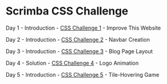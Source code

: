 # Scrimba CSS Challenge

Day 1 - Introduction - [CSS Challenge 1](https://github.com/ritujadixit1/Scrimba-CSS-Challenge/tree/master/CSS%20Challenge%201%20-%20Improve%20this%20website) - Improve This Website

Day 2 - Introduction - [CSS Challenge 2](https://github.com/ritujadixit1/Scrimba-CSS-Challenge/tree/master/CSS%20Challenge%202%20-%20Navbar%20Creation) - Navbar Creation

Day 3 - Introduction - [CSS Challenge 3](https://github.com/ritujadixit1/Scrimba-CSS-Challenge/tree/master/CSS%20Challenge%203%20-%20Blog%20Page%20Layout) - Blog Page Layout

Day 4 - Solution - [CSS Challenge 4](https://github.com/ritujadixit1/Scrimba-CSS-Challenge/tree/master/CSS%20Challenge%204%20-%20Logo%20Animation) - Logo Animation

Day 5 - Introduction - [CSS Challenge 5]() - Tile-Hovering Game